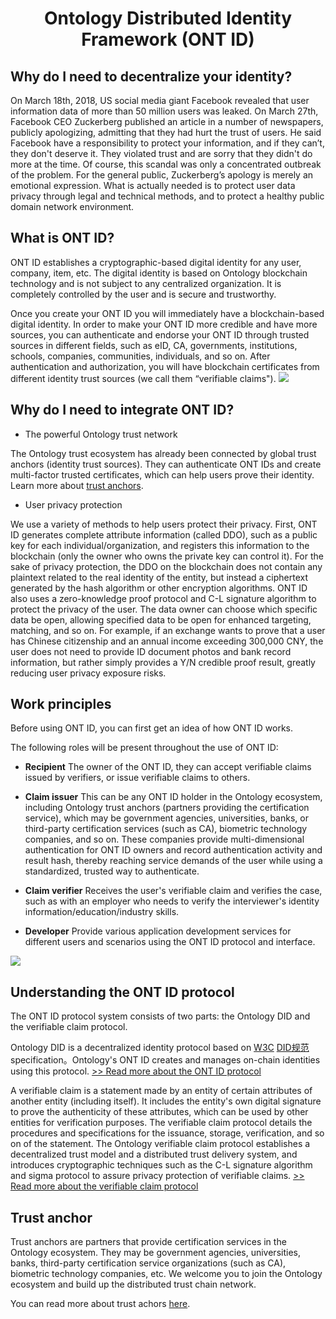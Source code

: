 <h1 align="center">Ontology Distributed Identity Framework (ONT ID)</h1>

## Why do I need to decentralize your identity?

On March 18th, 2018, US social media giant Facebook revealed that user information data of  more than 50 million users was leaked. On March 27th, Facebook CEO Zuckerberg published an article in a number of newspapers, publicly apologizing, admitting that they had hurt the trust of users. He said Facebook have a responsibility to protect your information, and if they can’t, they don't deserve it. They violated trust and are sorry that they didn't do more at the time. Of course, this scandal was only a concentrated outbreak of the problem. For the general public, Zuckerberg’s apology is merely an emotional expression. What is actually needed is to protect user data privacy through legal and technical methods, and to protect a healthy public domain network environment.

## What is ONT ID?

ONT ID establishes a cryptographic-based digital identity for any user, company, item, etc. The digital identity is based on Ontology blockchain technology and is not subject to any centralized organization. It is completely controlled by the user and is secure and trustworthy.

Once you create your ONT ID you will immediately have a blockchain-based digital identity. In order to make your ONT ID more credible and have more sources, you can authenticate and endorse your ONT ID through trusted sources in different fields, such as eID, CA, governments, institutions, schools, companies, communities, individuals, and so on. After authentication and authorization, you will have blockchain certificates from different identity trust sources (we call them “verifiable claims").
![](https://github.com/ontio/ontology-DID/raw/master/images/ontid.jpg)


## Why do I need to integrate ONT ID?

* The powerful Ontology trust network

The Ontology trust ecosystem has already been connected by global trust anchors (identity trust sources). They can authenticate ONT IDs and create multi-factor trusted certificates, which can help users prove their identity. Learn more about [trust anchors](https://info.ont.io/trust-anchor/en).

* User privacy protection

We use a variety of methods to help users protect their privacy. First, ONT ID generates complete attribute information (called DDO), such as a public key for each individual/organization, and registers this information to the blockchain (only the owner who owns the private key can control it). For the sake of privacy protection, the DDO on the blockchain does not contain any plaintext related to the real identity of the entity, but instead a ciphertext generated by the hash algorithm or other encryption algorithms. ONT ID also uses a zero-knowledge proof protocol and C-L signature algorithm to protect the privacy of the user. The data owner can choose which specific data be open, allowing specified data to be open for enhanced targeting, matching, and so on. For example, if an exchange wants to prove that a user has Chinese citizenship and an annual income exceeding 300,000 CNY, the user does not need to provide ID document photos and bank record information, but rather simply provides a Y/N credible proof result, greatly reducing user privacy exposure risks.


## Work principles

Before using ONT ID, you can first get an idea of how ONT ID works.

The following roles will be present throughout the use of ONT ID:

* **Recipient** The owner of the ONT ID, they can accept verifiable claims issued by verifiers, or issue verifiable claims to others.

* **Claim issuer** This can be any ONT ID holder in the Ontology ecosystem, including Ontology trust anchors (partners providing the certification service), which may be government agencies, universities, banks, or third-party certification services (such as CA), biometric technology companies, and so on. These companies provide multi-dimensional authentication for ONT ID owners and record authentication activity and result hash, thereby reaching service demands of the user while using a standardized, trusted way to authenticate.

* **Claim verifier** Receives the user's verifiable claim and verifies the case, such as with an employer who needs to verify the interviewer's identity information/education/industry skills.

* **Developer** Provide various application development services for different users and scenarios using the ONT ID protocol and interface.

![](https://github.com/ontio/ontology-DID/raw/master/images/claim_workflow_cn.png)



## Understanding the ONT ID protocol

The ONT ID protocol system consists of two parts: the Ontology DID and the verifiable claim protocol.

Ontology DID is a decentralized identity protocol based on [W3C](https://www.w3.org/2017/vc/WG/) [DID规范](https://w3c-ccg.github.io/did-spec/) specification。Ontology's ONT ID creates and manages on-chain identities using this protocol. [>> Read more about the ONT ID protocol](https://github.com/ontio/ontology-DID/blob/master/docs/cn/ONTID_protocol_spec_cn.md)

A verifiable claim is a statement made by an entity of certain attributes of another entity (including itself). It includes the entity's own digital signature to prove the authenticity of these attributes, which can be used by other entities for verification purposes. The verifiable claim protocol details the procedures and specifications for the issuance, storage, verification, and so on of the statement. The Ontology verifiable claim protocol establishes a decentralized trust model and a distributed trust delivery system, and introduces cryptographic techniques such as the C-L signature algorithm and sigma protocol to assure privacy protection of verifiable claims.
[>> Read more about the verifiable claim protocol](https://github.com/ontio/ontology-DID/blob/master/docs/cn/claim_spec_cn.md)

## Trust anchor

Trust anchors are partners that provide certification services in the Ontology ecosystem. They may be government agencies, universities, banks, third-party certification service organizations (such as CA), biometric technology companies, etc. We welcome you to join the Ontology ecosystem and build up the distributed trust chain network.

You can read more about trust achors [here](https://info.ont.io/trust-anchor/en).

